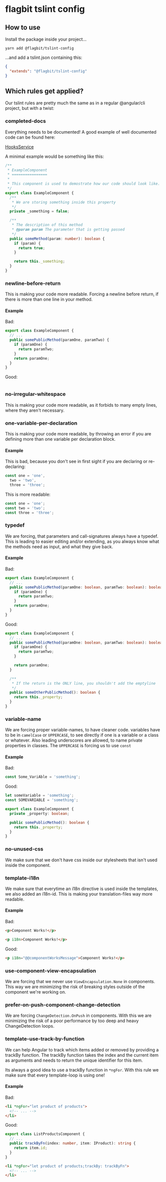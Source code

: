 # flagbit tslint config

## How to use

Install the package inside your project...

```shell
yarn add @flagbit/tslint-config
```

...and add a tslint.json containing this:

```json
{
  "extends": "@flagbit/tslint-config"
}
```

## Which rules get applied?

Our tslint rules are pretty much the same as in a regular @angular/cli project,
but with a twist:

### completed-docs

Everything needs to be documented! A good example of well documented code can
be found here:

[HooksService](https://github.com/flagbit/angular-storefront/blob/develop/projects/angular-storefront-services/src/lib/services/hooks.service.ts)

A minimal example would be something like this:

```typescript
/**
 * ExampleComponent
 * ================
 *
 * This component is used to demostrate how our code should look like.
 */
export class ExampleComponent {
  /**
   * We are storing something inside this property
   */
  private _something = false;

  /**
   * The description of this method
   * @param param The parameter that is getting passed
   */
  public someMethod(param: number): boolean {
    if (param) {
      return true;
    }

    return this._something;
  }
}
```

### newline-before-return

This is making your code more readable. Forcing a newline before return, if there
is more than one line in your method.

#### Example

Bad:

```typescript
export class ExampleComponent {
  // ...
  public somePublicMethod(paramOne, paramTwo) {
    if (paramOne) {
      return paramTwo;
    }
    return paramOne;
  }
}
```

Good:

```typescript
```

### no-irregular-whitespace

This is making your code more readable, as it forbids to many empty lines, where
they aren't necessary.

### one-variable-per-declaration

This is making your code more readable, by throwing an error if you are defining
more than one variable per declaration block.

#### Example

This is bad, because you don't see in first sight if you are declaring or re-declaring:

```typescript
const one = 'one',
  two = 'two',
  three = 'three';
```

This is more readable:

```typescript
const one = 'one';
const two = 'two';
const three = 'three';
```

### typedef

We are forcing, that parameters and call-signatures always have a typedef.
This is leading to easier editing and/or extending, as you always know what
the methods need as input, and what they give back.

#### Example

Bad:

```typescript
export class ExampleComponent {
  // ...
  public somePublicMethod(paramOne: boolean, paramTwo: boolean): boolean {
    if (paramOne) {
      return paramTwo;
    }
    return paramOne;
  }
}
```

Good:

```typescript
export class ExampleComponent {
  // ...
  public somePublicMethod(paramOne: boolean, paramTwo: boolean): boolean {
    if (paramOne) {
      return paramTwo;
    }

    return paramOne;
  }

  /**
   * If the return is the ONLY line, you shouldn't add the emptyline
   */
  public someOtherPublicMethod(): boolean {
    return this._property;
  }
}
```

### variable-name

We are forcing proper variable-names, to have cleaner code. variables have to
be in `camelCase` or `UPPERCASE`, to see directly if one is a variable or a
class or whatever. Also leading underscores are allowed, to name private
properties in classes. The `UPPERCASE` is forcing us to use `const`

#### Example

Bad:

```typescript
const Some_VariAble = 'something';
```

Good:

```typescript
let someVariable = 'something';
const SOMEVARIABLE = 'something';

export class ExampleComponent {
  private _property: boolean;

  public somePublicMethod(): boolean {
    return this._property;
  }
}
```

### no-unused-css

We make sure that we don't have css inside our stylesheets that isn't used
inside the component.

### template-i18n

We make sure that everytime an i18n directive is used inside the templates, we
also added an i18n-id. This is making your translation-files way more readable.

#### Example

Bad:

```html
<p>Component Works!</p>
```

```html
<p i18n>Component Works!</p>
```

Good:

```html
<p i18n="@@componentWorksMessage">Component Works!</p>
```

### use-component-view-encapsulation

We are forcing that we never use `ViewEncapsulation.None` in components.
This way we are minimizing the risk of breaking styles outside of the
component we're working on.

### prefer-on-push-component-change-detection

We are forcing `ChangeDetection.OnPush` in components. With this we are
minimizing the risk of a poor performance by too deep and heavy ChangeDetection
loops.

### template-use-track-by-function

We can help Angular to track which items added or removed by providing a
trackBy function. The trackBy function takes the index and the current item as
arguments and needs to return the unique identifier for this item.

Its always a good idea to use a trackBy function in `*ngFor`. With this rule we
make sure that every template-loop is using one!

#### Example

Bad:

```html
<li *ngFor="let product of products">
  <!-- ... -->
</li>
```

Good:

```typescript
export class ListProductsComponent {
  // ...
  public trackByFn(index: number, item: IProduct): string {
    return item.id;
  }
}
```

```html
<li *ngFor="let product of products;trackBy: trackByFn">
  <!-- ... -->
</li>
```
